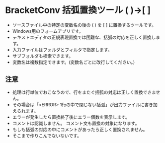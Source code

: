 # BracketConv 括弧置換ツール ( )→[ ]

- ソースファイル中の特定の変数名の後の ( ) を [ ] に置換するツールです。
- Windows用のフォームアプリです。
- テキストエディタの正規表現置換では困難な、括弧の対応を正しく置換します。
- 入力ファイルはフォルダとフィルタで指定します。
- サブフォルダも検索できます。
- 変数名は複数指定できます。(変数名ごとに改行してください。)

## 注意
- 処理は行単位でおこなうので、行をまたぐ括弧の対応は正しく置換できません。
- その場合は「\<ERROR\> 1行の中で閉じない括弧」が出力ファイルに書き加えられます。
- エラーが発生したら置換終了後にエラー個数を表示します。
- コメントは認識しません。 コメント文も置換の対象になります。
- もしも括弧の対応の中にコメントがあったら正しく置換されません。
- そこまで作りこんでないないです。


